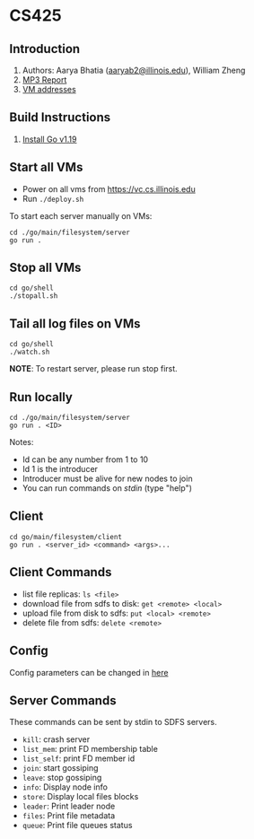 # CS425

## Introduction

1. Authors: Aarya Bhatia (aaryab2@illinois.edu), William Zheng
2. [MP3 Report](./MP3_Report.pdf)
3. [VM addresses](./hosts)

## Build Instructions

1. [Install Go v1.19](https://go.dev/doc/install)

## Start all VMs

- Power on all vms from https://vc.cs.illinois.edu
- Run `./deploy.sh`

To start each server manually on VMs:

```
cd ./go/main/filesystem/server
go run .
```

## Stop all VMs

```
cd go/shell
./stopall.sh
```

## Tail all log files on VMs

```
cd go/shell
./watch.sh
```

**NOTE**: To restart server, please run stop first.

## Run locally

```
cd ./go/main/filesystem/server
go run . <ID>
```

Notes:

- Id can be any number from 1 to 10
- Id 1 is the introducer
- Introducer must be alive for new nodes to join
- You can run commands on *stdin* (type "help")

## Client

```
cd go/main/filesystem/client
go run . <server_id> <command> <args>...

```

## Client Commands

- list file replicas: `ls <file>`
- download file from sdfs to disk: `get <remote> <local>`
- upload file from disk to sdfs: `put <local> <remote>`
- delete file from sdfs: `delete <remote>`

## Config

Config parameters can be changed in [here](./go/common/config.go)

## Server Commands

These commands can be sent by stdin to SDFS servers.

- `kill`: crash server
- `list_mem`: print FD membership table
- `list_self`: print FD member id
- `join`: start gossiping
- `leave`: stop gossiping
- `info`: Display node info
- `store`: Display local files blocks
- `leader`: Print leader node
- `files`: Print file metadata
- `queue`: Print file queues status

